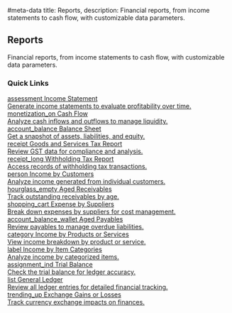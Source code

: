 #meta-data title: Reports, description: Financial reports, from income statements to cash flow, with customizable data parameters.

## Reports

Financial reports, from income statements to cash flow, with customizable data parameters.

### Quick Links

<div class="overview">
  <a class="overview-card" href="/docs/8-reports/2-income-statements">
    <div class="overview-card-title">
      <span class="material-symbols-outlined"> assessment </span>
      Income Statement
    </div>
    <div class="overview-card-content">
      Generate income statements to evaluate profitability over time.
    </div>
  </a>
  <a class="overview-card" href="/docs/8-reports/3-cash-flow">
    <div class="overview-card-title">
      <span class="material-symbols-outlined"> monetization_on </span>
      Cash Flow
    </div>
    <div class="overview-card-content">
      Analyze cash inflows and outflows to manage liquidity.
    </div>
  </a>
  <a class="overview-card" href="/docs/8-reports/4-balance-sheet">
    <div class="overview-card-title">
      <span class="material-symbols-outlined"> account_balance </span>
      Balance Sheet
    </div>
    <div class="overview-card-content">
      Get a snapshot of assets, liabilities, and equity.
    </div>
  </a>
  <a class="overview-card" href="/docs/8-reports/5-goods-and-services-tax-report">
    <div class="overview-card-title">
      <span class="material-symbols-outlined"> receipt </span>
      Goods and Services Tax Report
    </div>
    <div class="overview-card-content">
      Review GST data for compliance and analysis.
    </div>
  </a>
  <a class="overview-card" href="/docs/8-reports/6-withholding-tax-report">
    <div class="overview-card-title">
      <span class="material-symbols-outlined"> receipt_long </span>
      Withholding Tax Report
    </div>
    <div class="overview-card-content">
      Access records of withholding tax transactions.
    </div>
  </a>
  <a class="overview-card" href="/docs/8-reports/7-income-by-customers">
    <div class="overview-card-title">
      <span class="material-symbols-outlined"> person </span>
      Income by Customers
    </div>
    <div class="overview-card-content">
      Analyze income generated from individual customers.
    </div>
  </a>
  <a class="overview-card" href="/docs/8-reports/8-aged-receivables">
    <div class="overview-card-title">
      <span class="material-symbols-outlined"> hourglass_empty </span>
      Aged Receivables
    </div>
    <div class="overview-card-content">
      Track outstanding receivables by age.
    </div>
  </a>
  <a class="overview-card" href="/docs/8-reports/9-expense-by-suppliers">
    <div class="overview-card-title">
      <span class="material-symbols-outlined"> shopping_cart </span>
      Expense by Suppliers
    </div>
    <div class="overview-card-content">
      Break down expenses by suppliers for cost management.
    </div>
  </a>
  <a class="overview-card" href="/docs/8-reports/10-aged-payables">
    <div class="overview-card-title">
      <span class="material-symbols-outlined"> account_balance_wallet </span>
      Aged Payables
    </div>
    <div class="overview-card-content">
      Review payables to manage overdue liabilities.
    </div>
  </a>
  <a class="overview-card" href="/docs/8-reports/11-income-by-products-services">
    <div class="overview-card-title">
      <span class="material-symbols-outlined"> category </span>
      Income by Products or Services
    </div>
    <div class="overview-card-content">
      View income breakdown by product or service.
    </div>
  </a>
  <a class="overview-card" href="/docs/8-reports/12-income-by-item-categories">
    <div class="overview-card-title">
      <span class="material-symbols-outlined"> label </span>
      Income by Item Categories
    </div>
    <div class="overview-card-content">
      Analyze income by categorized items.
    </div>
  </a>
  <a class="overview-card" href="/docs/8-reports/13-trial-balance">
    <div class="overview-card-title">
      <span class="material-symbols-outlined"> assignment_ind </span>
      Trial Balance
    </div>
    <div class="overview-card-content">
      Check the trial balance for ledger accuracy.
    </div>
  </a>
  <a class="overview-card" href="/docs/8-reports/14-general-ledger">
    <div class="overview-card-title">
      <span class="material-symbols-outlined"> list </span>
      General Ledger
    </div>
    <div class="overview-card-content">
      Review all ledger entries for detailed financial tracking.
    </div>
  </a>
  <a class="overview-card" href="/docs/8-reports/15-exchange-gains-or-losses">
    <div class="overview-card-title">
      <span class="material-symbols-outlined"> trending_up </span>
      Exchange Gains or Losses
    </div>
    <div class="overview-card-content">
      Track currency exchange impacts on finances.
    </div>
  </a>
</div>
